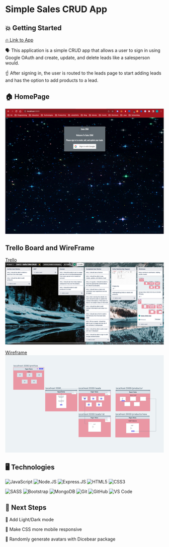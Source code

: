 # Simple Sales CRUD App
## 💥 Getting Started 

[🔥 Link to App](https://sales-crm-men-app.herokuapp.com/)

🗣️ This application is a simple CRUD app that allows a user to sign in using Google OAuth and create, update, and delete leads like a salesperson would. 

☝️ After signing in, the user is routed to the leads page to start adding leads and has the option to add products to a lead.

## 🏠  HomePage
![homepage](./public/assets/homepage.png)

## Trello Board and WireFrame
[Trello](https://trello.com/b/7obYol9d/unit-2-sales-crm-crud)
![trello](./public/assets/trello.png)

[Wireframe](https://whimsical.com/sales-crud-app-VxZUN3QSwTcPg4ddyU29q2)
![wireframe](./public/assets/unit2wireframe.png)

## 🖥️  Technologies

![JavaScript](https://img.shields.io/badge/-JavaScript-black?style=flat-square&logo=javascript)
![Node.JS](https://img.shields.io/badge/-Node.JS-black?style=plastic&logo=Node.js) 
![Express.JS](https://img.shields.io/badge/-Express.JS-c7b198?style=plastic&logo=Express.JS) 
![HTML5](https://img.shields.io/badge/-HTML5-E34F26?style=flat-square&logo=html5&logoColor=white)
![CSS3](https://img.shields.io/badge/css3-%231572B6.svg?style=for-the-badge&logo=css3&logoColor=white)

![SASS](https://img.shields.io/badge/SASS-hotpink.svg?style=for-the-badge&logo=SASS&logoColor=white)
![Bootstrap](https://img.shields.io/badge/-Bootstrap-563D7C?style=flat-square&logo=bootstrap)
![MongoDB](https://img.shields.io/badge/-MongoDB-black?style=flat-square&logo=mongodb)
![Git](https://img.shields.io/badge/-Git-black?style=flat-square&logo=git)
![GitHub](https://img.shields.io/badge/-GitHub-181717?style=flat-square&logo=github)
![VS Code](https://img.shields.io/badge/-VS%20Code-007ACC?style=plastic&logo=visual-studio-code)

## 💪 Next Steps

👷 Add Light/Dark mode

👷 Make CSS more mobile responsive

👷 Randomly generate avatars with Dicebear package
